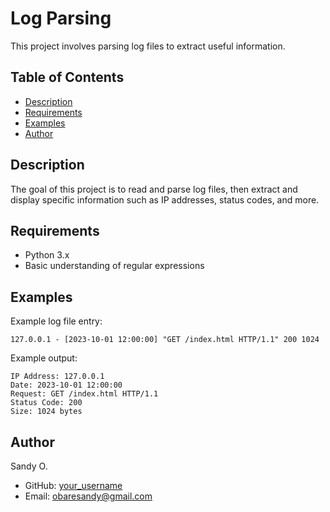 # Log Parsing

This project involves parsing log files to extract useful information.

## Table of Contents
- [Description](#description)
- [Requirements](#requirements)
- [Examples](#examples)
- [Author](#author)

## Description
The goal of this project is to read and parse log files, then extract and display specific information such as IP addresses, status codes, and more.

## Requirements
- Python 3.x
- Basic understanding of regular expressions

## Examples
Example log file entry:
```
127.0.0.1 - [2023-10-01 12:00:00] "GET /index.html HTTP/1.1" 200 1024
```

Example output:
```
IP Address: 127.0.0.1
Date: 2023-10-01 12:00:00
Request: GET /index.html HTTP/1.1
Status Code: 200
Size: 1024 bytes
```

## Author
Sandy O.
- GitHub: [your_username](https://github.com/carrier-pigeon-san)
- Email: obaresandy@gmail.com